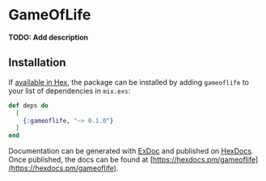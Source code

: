 # GameOfLife

**TODO: Add description**

## Installation

If [available in Hex](https://hex.pm/docs/publish), the package can be installed
by adding `gameoflife` to your list of dependencies in `mix.exs`:

```elixir
def deps do
  [
    {:gameoflife, "~> 0.1.0"}
  ]
end
```

Documentation can be generated with [ExDoc](https://github.com/elixir-lang/ex_doc)
and published on [HexDocs](https://hexdocs.pm). Once published, the docs can
be found at [https://hexdocs.pm/gameoflife](https://hexdocs.pm/gameoflife).

